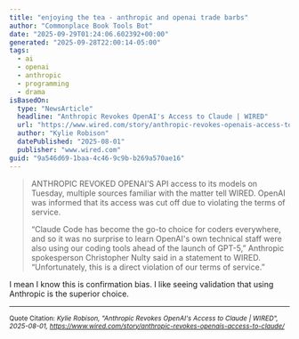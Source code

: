 ```yaml
---
title: "enjoying the tea - anthropic and openai trade barbs"
author: "Commonplace Book Tools Bot"
date: "2025-09-29T01:24:06.602392+00:00"
generated: "2025-09-28T22:00:14-05:00"
tags:
  - ai
  - openai
  - anthropic
  - programming
  - drama
isBasedOn:
  type: "NewsArticle"
  headline: "Anthropic Revokes OpenAI's Access to Claude | WIRED"
  url: "https://www.wired.com/story/anthropic-revokes-openais-access-to-claude/"
  author: "Kylie Robison"
  datePublished: "2025-08-01"
  publisher: "www.wired.com"
guid: "9a546d69-1baa-4c46-9c9b-b269a570ae16"
---
```


> ANTHROPIC REVOKED OPENAI’S API access to its models on Tuesday, multiple sources familiar with the matter tell WIRED. OpenAI was informed that its access was cut off due to violating the terms of service.
> 
> “Claude Code has become the go-to choice for coders everywhere, and so it was no surprise to learn OpenAI's own technical staff were also using our coding tools ahead of the launch of GPT-5,” Anthropic spokesperson Christopher Nulty said in a statement to WIRED. “Unfortunately, this is a direct violation of our terms of service.”

I mean I know this is confirmation bias. I like seeing validation that using Anthropic is the superior choice.

---

<sub>Quote Citation: <cite>Kylie Robison, "Anthropic Revokes OpenAI's Access to Claude | WIRED", 2025-08-01, <a href="https://www.wired.com/story/anthropic-revokes-openais-access-to-claude/">https://www.wired.com/story/anthropic-revokes-openais-access-to-claude/</a></cite></sub>